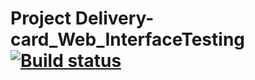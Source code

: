 # Project Delivery-card_Web_InterfaceTesting [![Build status](https://ci.appveyor.com/api/projects/status/ky3pimh983q0onvs?svg=true)](https://ci.appveyor.com/project/cubemarin/delivery-card-web-interfacetesting)